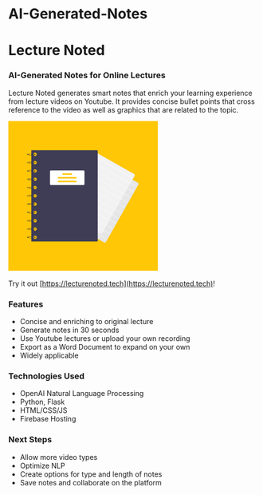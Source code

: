 # AI-Generated-Notes

# Lecture Noted
### AI-Generated Notes for Online Lectures

Lecture Noted generates smart notes that enrich your learning experience from lecture videos on Youtube. It provides concise bullet points that cross reference to the video as well as graphics that are related to the topic. 

<img src="https://github.com/Pranav-Wadhwa/Lecture-Noted/raw/main/logo.png" height="300px" />

Try it out [https://lecturenoted.tech](https://lecturenoted.tech)!

### Features

- Concise and enriching to original lecture
- Generate notes in 30 seconds
- Use Youtube lectures or upload your own recording
- Export as a Word Document to expand on your own
- Widely applicable

### Technologies Used

- OpenAI Natural Language Processing
- Python, Flask
- HTML/CSS/JS
- Firebase Hosting

### Next Steps

- Allow more video types
- Optimize NLP
- Create options for type and length of notes
- Save notes and collaborate on the platform
